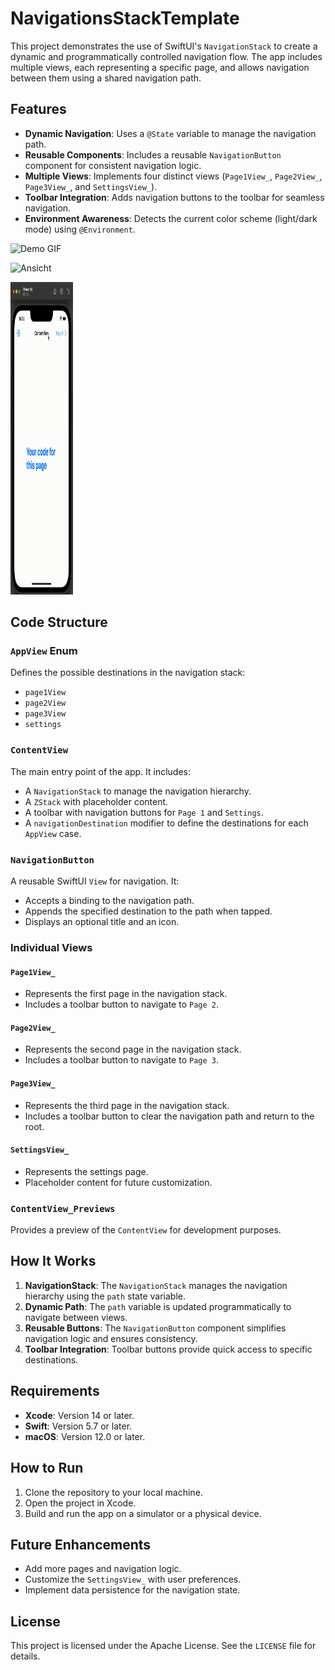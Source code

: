 # NavigationsStackTemplate

This project demonstrates the use of SwiftUI's `NavigationStack` to create a dynamic and programmatically controlled navigation flow. The app includes multiple views, each representing a specific page, and allows navigation between them using a shared navigation path.

## Features

- **Dynamic Navigation**: Uses a `@State` variable to manage the navigation path.
- **Reusable Components**: Includes a reusable `NavigationButton` component for consistent navigation logic.
- **Multiple Views**: Implements four distinct views (`Page1View_`, `Page2View_`, `Page3View_`, and `SettingsView_`).
- **Toolbar Integration**: Adds navigation buttons to the toolbar for seamless navigation.
- **Environment Awareness**: Detects the current color scheme (light/dark mode) using `@Environment`.

![Demo GIF](NavigationsStackTemplate/Docs/Resources/gif.gif)

![Ansicht](Resources/foto.png)

<img src="gif.gif" alt="Bildbeschreibung" width="100" height="500">

## Code Structure

### `AppView` Enum

Defines the possible destinations in the navigation stack:
- `page1View`
- `page2View`
- `page3View`
- `settings`

### `ContentView`

The main entry point of the app. It includes:
- A `NavigationStack` to manage the navigation hierarchy.
- A `ZStack` with placeholder content.
- A toolbar with navigation buttons for `Page 1` and `Settings`.
- A `navigationDestination` modifier to define the destinations for each `AppView` case.

### `NavigationButton`

A reusable SwiftUI `View` for navigation. It:
- Accepts a binding to the navigation path.
- Appends the specified destination to the path when tapped.
- Displays an optional title and an icon.

### Individual Views

#### `Page1View_`
- Represents the first page in the navigation stack.
- Includes a toolbar button to navigate to `Page 2`.

#### `Page2View_`
- Represents the second page in the navigation stack.
- Includes a toolbar button to navigate to `Page 3`.

#### `Page3View_`
- Represents the third page in the navigation stack.
- Includes a toolbar button to clear the navigation path and return to the root.

#### `SettingsView_`
- Represents the settings page.
- Placeholder content for future customization.

### `ContentView_Previews`

Provides a preview of the `ContentView` for development purposes.

## How It Works

1. **NavigationStack**: The `NavigationStack` manages the navigation hierarchy using the `path` state variable.
2. **Dynamic Path**: The `path` variable is updated programmatically to navigate between views.
3. **Reusable Buttons**: The `NavigationButton` component simplifies navigation logic and ensures consistency.
4. **Toolbar Integration**: Toolbar buttons provide quick access to specific destinations.

## Requirements

- **Xcode**: Version 14 or later.
- **Swift**: Version 5.7 or later.
- **macOS**: Version 12.0 or later.

## How to Run

1. Clone the repository to your local machine.
2. Open the project in Xcode.
3. Build and run the app on a simulator or a physical device.

## Future Enhancements

- Add more pages and navigation logic.
- Customize the `SettingsView_` with user preferences.
- Implement data persistence for the navigation state.

## License

This project is licensed under the Apache License. See the `LICENSE` file for details.
